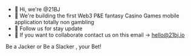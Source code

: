 - 👋 Hi, we're @21BJ
- 🌱 We're building the first Web3 P&E fantasy Casino Games mobile application totally non gambling 
- 👀 Follow us for stay update
- 💞️ If you want to collaborate contact us on this email -> hello@21bj.io

Be a Jacker or Be a Slacker , your Bet!

<!---
21BJ/21BJ is a ✨ special ✨ repository because its `README.md` (this file) appears on your GitHub profile.
You can click the Preview link to take a look at your changes.
--->
